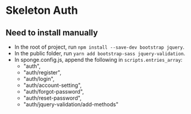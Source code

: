# Skeleton Auth

## Need to install manually

 - In the root of project, run `npm install --save-dev bootstrap jquery`.
 - In the public folder, run `yarn add bootstrap-sass jquery-validation`.
 - In sponge.config.js, append the following in `scripts.entries_array`:
   - "auth",
   - "auth/register",
   - "auth/login",
   - "auth/account-setting",
   - "auth/forgot-password",
   - "auth/reset-password",
   - "auth/jquery-validation/add-methods"
